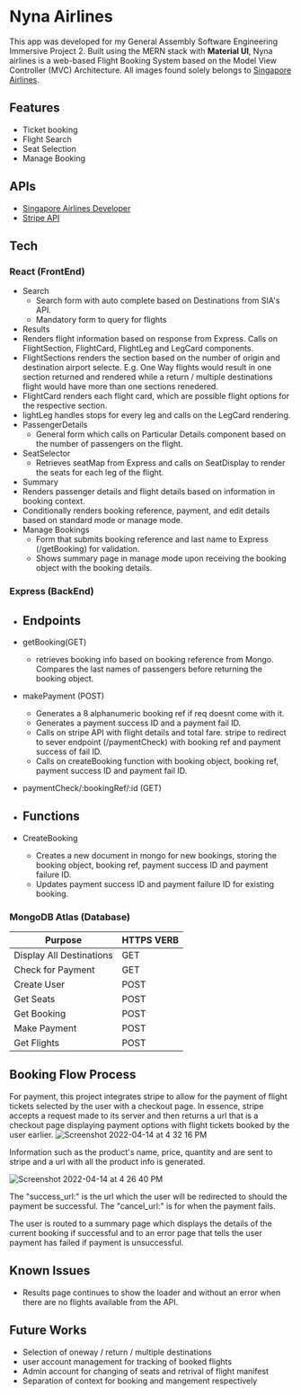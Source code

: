 # Nyna Airlines

This app was developed for my General Assembly Software Engineering Immersive Project 2. Built using the MERN stack with **Material UI**, Nyna airlines is a web-based Flight Booking System based on the Model View Controller (MVC) Architecture. All images found solely belongs to [Singapore Airlines](https://www.singaporeair.com).

## Features

- Ticket booking
- Flight Search
- Seat Selection
- Manage Booking

## APIs

- [Singapore Airlines Developer](https://developer.singaporeair.com/)
- [Stripe API](https://stripe.com/docs/api)

## Tech

### React (FrontEnd)

- Search
  - Search form with auto complete based on Destinations from SIA's API.
  - Mandatory form to query for flights
- Results
- Renders flight information based on response from Express. Calls on FlightSection, FlightCard, FlightLeg and LegCard components.
- FlightSections renders the section based on the number of origin and destination airport selecte. E.g. One Way flights would result in one section returned and rendered while a return / multiple destinations flight would have more than one sections renedered.
- FlightCard renders each flight card, which are possible flight options for the respective section.
- lightLeg handles stops for every leg and calls on the LegCard rendering.
- PassengerDetails
  - General form which calls on Particular Details component based on the number of passengers on the flight.
- SeatSelector
  - Retrieves seatMap from Express and calls on SeatDisplay to render the seats for each leg of the flight.
- Summary
- Renders passenger details and flight details based on information in booking context.
- Conditionally renders booking reference, payment, and edit details based on standard mode or manage mode.
- Manage Bookings
  - Form that submits booking reference and last name to Express (/getBooking) for validation.
  - Shows summary page in manage mode upon receiving the booking object with the booking details.

### Express (BackEnd)

- ## Endpoints
- getBooking(GET)

  - retrieves booking info based on booking reference from Mongo. Compares the last names of passengers before returning the booking object.

- makePayment (POST)

  - Generates a 8 alphanumeric booking ref if req doesnt come with it.
  - Generates a payment success ID and a payment fail ID.
  - Calls on stripe API with flight details and total fare. stripe to redirect to sever endpoint (/paymentCheck) with booking ref and payment success of fail ID.
  - Calls on createBooking function with booking object, booking ref, payment success ID and payment fail ID.

- paymentCheck/:bookingRef/:id (GET)

- ## Functions

- CreateBooking
  - Creates a new document in mongo for new bookings, storing the booking object, booking ref, payment success ID and payment failure ID.
  - Updates payment success ID and payment failure ID for existing booking.

### MongoDB Atlas (Database)

| Purpose                  | HTTPS VERB |
| ------------------------ | ---------- |
| Display All Destinations | GET        |
| Check for Payment        | GET        |
| Create User              | POST       |
| Get Seats                | POST       |
| Get Booking              | POST       |
| Make Payment             | POST       |
| Get Flights              | POST       |

## Booking Flow Process

For payment, this project integrates stripe to allow for the payment of flight tickets selected by the user with a checkout page. In essence, stripe accepts a request made to its server and then returns a url that is a checkout page displaying payment options with flight tickets booked by the user earlier.
![Screenshot 2022-04-14 at 4 32 16 PM](https://user-images.githubusercontent.com/97426227/163346478-6f9f08b5-4939-49bd-aab2-9e3313084dbf.png)

Information such as the product's name, price, quantity and are sent to stripe and a url with all the product info is generated.

![Screenshot 2022-04-14 at 4 26 40 PM](https://user-images.githubusercontent.com/97426227/163345404-08cf18dc-b5c8-4bc7-b8c5-6149d5582270.png)

The "success_url:" is the url which the user will be redirected to should the payment be successful.
The "cancel_url:" is for when the payment fails.

The user is routed to a summary page which displays the details of the current booking if successful and to an error page that tells the user payment has failed if payment is unsuccessful.

## Known Issues

- Results page continues to show the loader and without an error when there are no flights available from the API.

## Future Works

- Selection of oneway / return / multiple destinations
- user account management for tracking of booked flights
- Admin account for changing of seats and retrival of flight manifest
- Separation of context for booking and mangement respectively
